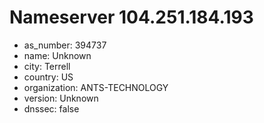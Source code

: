 # Nameserver 104.251.184.193

* as_number: 394737
* name: Unknown
* city: Terrell
* country: US
* organization: ANTS-TECHNOLOGY
* version: Unknown
* dnssec: false
